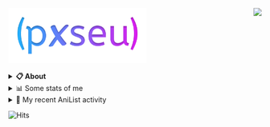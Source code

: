 <a href="https://discord.com/users/338718840873811979"><img align="right" src="https://lanyard-profile-readme.vercel.app/api/338718840873811979?bg=00000000" /></a>

<a href="https://pxseu.com/"><img src="./assets/logo.png" height="110" /></a>
<details>
  <summary><b>📋 About</b></summary>

  I make stuff. \
  Mostly with TypeScript. \
  You can probably find more on my website.

  [🌐 website](https://www.pxseu.com 'MY WEBSITEEEEEEEEEEEEEEEEE') \
  [📧 email](mailto:me@pxseu.com 'MY EMAILLLLLLLLLL')
</details>

<details>
  <summary>📊 Some stats of me</summary>
  
![My github stats!](https://github-readme-stats.vercel.app/api?username=pxseu&show_icons=true&custom_title=My%20Github%20Stats:&line_height=33&include_all_commits=true&bg_color=00000000&title_color=00CCAA&text_color=dddddd&hide_border=true&hide_title=true#gh-dark-mode-only) \
![My top langauges](https://github-readme-stats.vercel.app/api/top-langs?username=pxseu&show_icons=true&layout=compact&card_width=645&bg_color=00000000&title_color=00CCAA&text_color=dddddd&hide_border=true&hide_title=true#gh-dark-mode-only)
</details>

<details>
  <summary>🌸 My recent AniList activity</summary>
  
<!-- ANILIST_ACTIVITY:start -->

-   📖 Read chapter 245 of [Tokyo Revengers](https://anilist.co/manga/102988) (21:59, 08 March 2022)
-   📖 Read chapter 2 - 5 of [Kimi ga Shinu made Ato 100-nichi](https://anilist.co/manga/105111) (13:29, 08 March 2022)
-   📖 Read chapter 38 - 42 of [My Dress-Up Darling](https://anilist.co/manga/101583) (12:21, 07 March 2022)
-   📖 Read chapter 2 - 3 of [Real mo Tama ni wa Uso wo Tsuku](https://anilist.co/manga/113076) (09:39, 07 March 2022)
-   📺 Watched episode 9 of [Attack on Titan Final Season Part 2](https://anilist.co/anime/131681) (21:52, 06 March 2022)

<!-- ANILIST_ACTIVITY:end -->
</details>



![Hits](https://hits.link/hits?url=https://github.com/pxseu&label=views&bgRight=ff69b4)


